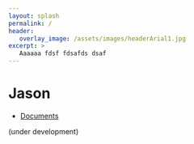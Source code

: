 ```yaml
---
layout: splash
permalink: /
header:
   overlay_image: /assets/images/headerArial1.jpg
excerpt: >
   Aaaaaa fdsf fdsafds dsaf
---
```

# Jason

- [Documents](http://jason-lang.github.io/jason/doc/)

(under development)
